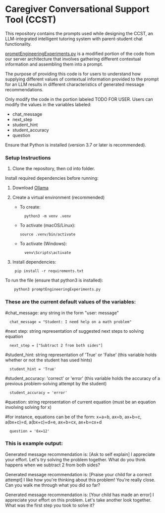 # Caregiver Conversational Support Tool (CCST)
This repository contains the prompts used while designing the CCST, an LLM-integrated intelligent tutoring system with parent-student chat functionality.

[promptEngineeringExperiments.py](promptEngineeringExperiments.py) is a modified portion of the code from our server architecture that involves gathering different contextual information and assembling them into a prompt. 

The purpose of providing this code is for users to understand how supplying different values of contextual information provided to the prompt for an LLM results in different characteristics of generated message recommendations.

Only modify the code in the portion labeled TODO FOR USER. Users can modify the values in the variables labeled:
   - chat_message
   - next_step
   - student_hint
   - student_accuracy
   - question

Ensure that Python is installed (version 3.7 or later is recommended).

### Setup Instructions

1. Clone the repository, then cd into folder.

Install required dependencies before running:
1. Download [Ollama]([docs/CONTRIBUTING.md](https://ollama.com/download/mac))
3. Create a virtual environment (recommended)
   
    - To create:
           
            python3 -m venv .venv 
        
    - To activate (macOS/Linux):
    
          source .venv/bin/activate
    - To activate (Windows):

            venv\Scripts\activate

   
4. Install dependencies:

        pip install -r requirements.txt


To run the file (ensure that python3 is installed):
         
        python3 promptEngineeringExperiments.py

### These are the current default values of the variables:
#chat_message: any string in the form "user: message"

      chat_message = "Student: I need help on a math problem"

#next step: string representation of suggested next steps to solving equation

      next_step = ["Subtract 2 from both sides"]

#student_hint: string representation of 'True' or 'False' (this variable holds whether or not the student has used hints)

      student_hint = 'True'

#student_accuracy: 'correct' or 'error' (this variable holds the accuracy of a previous problem-solving attempt by the student)

      student_accuracy = 'error'

#question: string representation of current equation (must be an equation involving solving for x)

#for instance, equations can be of the form: x+a=b, ax=b, ax+b=c, a(bx+c)=d, a(bx+c)+d=e, ax+b=cx, ax+b=cx+d 

      question = '6x=12'

### This is example output:
Generated message recommendation is: [Ask to self explain]  I appreciate your effort. Let's try solving the problem together. What do you think happens when we subtract 2 from both sides?

Generated message recommendation is: [Praise your child for a correct attempt]   I like how you're thinking about this problem! You're really close. Can you walk me through what you did so far?

Generated message recommendation is: [Your child has made an error]   I appreciate your effort on this problem. Let's take another look together. What was the first step you took to solve it?



